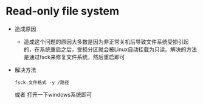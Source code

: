 # Read-only file system

* 造成原因
  * 造成这个问题的原因大多数是因为非正常关机后导致文件系统受损引起的，在系统重启之后，受损分区就会被Linux自动挂载为只读。解决的方法是通过fsck来修复文件系统，然后重启即可
  
* 解决方法

    ``` shell
    fsck.文件格式 -y /路径
    ```

    或者
    打开一下windows系统即可
